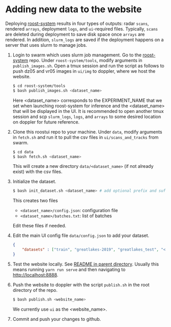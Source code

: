# Adding new data to the website

Deploying [roost-system](https://github.com/darkecology/roost-system) results in four types of outputs: radar `scans`, rendered `arrays`, deployment `logs`, and `ui`-required files. Typically, `scans` are deleted during deployment to save disk space once `arrays` are rendered. In addition, `slurm_logs` are saved if the deployment happens on a server that uses slurm to manage jobs.

1. Login to swarm which uses slurm job management. Go to the [roost-system](https://github.com/darkecology/roost-system) repo. Under `roost-system/tools`, modify arguments in `publish_images.sh`. Open a tmux session and run the script as follows to push dz05 and vr05 images in `ui/img` to doppler, where we host the website.

    ~~~ bash
    $ cd roost-system/tools
    $ bash publish_images.sh <dataset_name>
    ~~~

    Here <dataset_name> corresponds to the EXPERIMENT_NAME that we set when launching roost-system for inference and the <dataset_name> that will be displayed in the UI. It is recommended to open another tmux session and scp `slurm_logs`, `logs`, and `arrays` to some desired location on doppler for future reference.

2. Clone this roostui repo to your machine. 
Under `data`, modify arguments in `fetch.sh` and run it to pull the csv files in `ui/scans_and_tracks` from swarm. 

    ~~~ bash
    $ cd data
    $ bash fetch.sh <dataset_name>
    ~~~

    This will create a new directory `data/<dataset_name>` (if not already exist) with the csv files.

3. Initialize the dataset.

    ~~~ bash
    $ bash init_dataset.sh <dataset_name> # add optional prefix and suffix if needed
    ~~~
    
    This creates two files
    * `<dataset_name>/config.json`: configuration file
    * `<dataset_name>/batches.txt`: list of batches
    
    Edit these files if needed.

4. Edit the main UI config file `data/config.json` to add your dataset.

    ~~~ json
    {
        "datasets" : ["train", "greatlakes-2019", "greatlakes_test", "<dataset_name>"]
    }
    ~~~

5. Test the website locally. See [README in parent directory](../README.md). Usually this means running `yarn run serve` and then navigating to [http://localhost:8888]().

6. Push the website to doppler with the script `publish.sh` in the root directory of the repo.

    ~~~ bash
    $ bash publish.sh <website_name>
    ~~~
   
   We currently use `ui` as the <website_name>.

7. Commit and push your changes to github.
